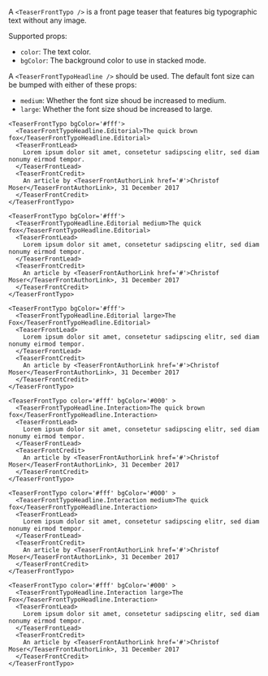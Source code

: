 A `<TeaserFrontTypo />` is a front page teaser that features big typographic text without any image.

Supported props:
- `color`: The text color.
- `bgColor`: The background color to use in stacked mode.

A `<TeaserFrontTypoHeadline />` should be used. The default font size can be bumped with either of these props:
- `medium`: Whether the font size shoud be increased to medium.
- `large`: Whether the font size shoud be increased to large.

```react
<TeaserFrontTypo bgColor='#fff'>
  <TeaserFrontTypoHeadline.Editorial>The quick brown fox</TeaserFrontTypoHeadline.Editorial>
  <TeaserFrontLead>
    Lorem ipsum dolor sit amet, consetetur sadipscing elitr, sed diam nonumy eirmod tempor.
  </TeaserFrontLead>
  <TeaserFrontCredit>
    An article by <TeaserFrontAuthorLink href='#'>Christof Moser</TeaserFrontAuthorLink>, 31 December 2017
  </TeaserFrontCredit>
</TeaserFrontTypo>
```

```react
<TeaserFrontTypo bgColor='#fff'>
  <TeaserFrontTypoHeadline.Editorial medium>The quick fox</TeaserFrontTypoHeadline.Editorial>
  <TeaserFrontLead>
    Lorem ipsum dolor sit amet, consetetur sadipscing elitr, sed diam nonumy eirmod tempor.
  </TeaserFrontLead>
  <TeaserFrontCredit>
    An article by <TeaserFrontAuthorLink href='#'>Christof Moser</TeaserFrontAuthorLink>, 31 December 2017
  </TeaserFrontCredit>
</TeaserFrontTypo>
```

```react
<TeaserFrontTypo bgColor='#fff'>
  <TeaserFrontTypoHeadline.Editorial large>The Fox</TeaserFrontTypoHeadline.Editorial>
  <TeaserFrontLead>
    Lorem ipsum dolor sit amet, consetetur sadipscing elitr, sed diam nonumy eirmod tempor.
  </TeaserFrontLead>
  <TeaserFrontCredit>
    An article by <TeaserFrontAuthorLink href='#'>Christof Moser</TeaserFrontAuthorLink>, 31 December 2017
  </TeaserFrontCredit>
</TeaserFrontTypo>
```

```react
<TeaserFrontTypo color='#fff' bgColor='#000' >
  <TeaserFrontTypoHeadline.Interaction>The quick brown fox</TeaserFrontTypoHeadline.Interaction>
  <TeaserFrontLead>
    Lorem ipsum dolor sit amet, consetetur sadipscing elitr, sed diam nonumy eirmod tempor.
  </TeaserFrontLead>
  <TeaserFrontCredit>
    An article by <TeaserFrontAuthorLink href='#'>Christof Moser</TeaserFrontAuthorLink>, 31 December 2017
  </TeaserFrontCredit>
</TeaserFrontTypo>
```

```react
<TeaserFrontTypo color='#fff' bgColor='#000' >
  <TeaserFrontTypoHeadline.Interaction medium>The quick fox</TeaserFrontTypoHeadline.Interaction>
  <TeaserFrontLead>
    Lorem ipsum dolor sit amet, consetetur sadipscing elitr, sed diam nonumy eirmod tempor.
  </TeaserFrontLead>
  <TeaserFrontCredit>
    An article by <TeaserFrontAuthorLink href='#'>Christof Moser</TeaserFrontAuthorLink>, 31 December 2017
  </TeaserFrontCredit>
</TeaserFrontTypo>
```

```react
<TeaserFrontTypo color='#fff' bgColor='#000' >
  <TeaserFrontTypoHeadline.Interaction large>The Fox</TeaserFrontTypoHeadline.Interaction>
  <TeaserFrontLead>
    Lorem ipsum dolor sit amet, consetetur sadipscing elitr, sed diam nonumy eirmod tempor.
  </TeaserFrontLead>
  <TeaserFrontCredit>
    An article by <TeaserFrontAuthorLink href='#'>Christof Moser</TeaserFrontAuthorLink>, 31 December 2017
  </TeaserFrontCredit>
</TeaserFrontTypo>
```
